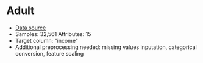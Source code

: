 # Adult

 - [Data source](https://archive.ics.uci.edu/ml/datasets/Adult)
 - Samples: 32,561 Attributes: 15
 - Target column: "income"
 - Additional preprocessing needed: missing values inputation, categorical conversion, feature scaling
